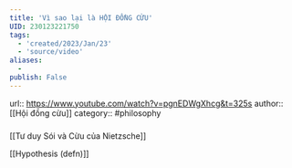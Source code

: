 ```yaml
---
title: 'Vì sao lại là HỘI ĐỒNG CỪU'
UID: 230123221750
tags:
  - 'created/2023/Jan/23'
  - 'source/video'
aliases:
  - 
publish: False
---
```


url:: https://www.youtube.com/watch?v=pgnEDWgXhcg&t=325s
author:: [[Hội đồng cừu]]
category:: #philosophy 

### 
[[Tư duy Sói và Cừu của Nietzsche]]


[[Hypothesis (defn)]]